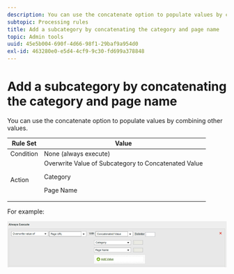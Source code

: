 ```yaml
---
description: You can use the concatenate option to populate values by combining other values.
subtopic: Processing rules
title: Add a subcategory by concatenating the category and page name
topic: Admin tools
uuid: 45e5b004-690f-4d66-98f1-29baf9a954d0
exl-id: 463280e0-e5d4-4cf9-9c30-fd699a378848
---
```

# Add a subcategory by concatenating the category and page name

You can use the concatenate option to populate values by combining other values.

<table id="table_FF761C2011CD456B9A466C054A54FC30"> 
 <thead> 
  <tr> 
   <th colname="col1" class="entry"> Rule Set </th> 
   <th colname="col2" class="entry"> Value </th> 
  </tr> 
 </thead>
 <tbody> 
  <tr> 
   <td colname="col1"> Condition </td> 
   <td colname="col2"> None (always execute) </td> 
  </tr> 
  <tr> 
   <td colname="col1"> Action </td> 
   <td colname="col2">Overwrite Value of Subcategory to Concatenated Value <p>Category </p> <p>Page Name </p> </td> 
  </tr> 
 </tbody> 
</table>

For example:

![](assets/add-subcategory-using-concat.png)
